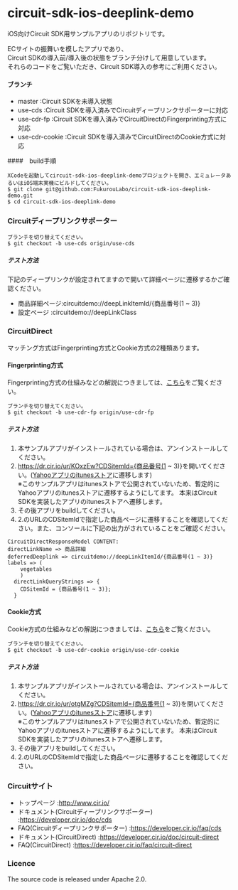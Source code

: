 circuit-sdk-ios-deeplink-demo
===================

iOS向けCircuit SDK用サンプルアプリのリポジトリです。

ECサイトの振舞いを模したアプリであり、  
Circuit SDKの導入前/導入後の状態をブランチ分けして用意しています。  
それらのコードをご覧いただき、Circuit SDK導入の参考にご利用ください。  

#### ブランチ
* master         :Circuit SDKを未導入状態
* use-cds        :Circuit SDKを導入済みでCircuitディープリンクサポーターに対応
* use-cdr-fp     :Circuit SDKを導入済みでCircuitDirectのFingerprinting方式に対応
* use-cdr-cookie :Circuit SDKを導入済みでCircuitDirectのCookie方式に対応

####　build手順
```
XCodeを起動してcircuit-sdk-ios-deeplink-demoプロジェクトを開き、エミュレータあるいはiOS端末実機にビルドしてください。
$ git clone git@github.com:FukurouLabo/circuit-sdk-ios-deeplink-demo.git
$ cd circuit-sdk-ios-deeplink-demo
```

### Circuitディープリンクサポーター
```
ブランチを切り替えてください。
$ git checkout -b use-cds origin/use-cds
```

##### テスト方法
下記のディープリンクが設定されてますので開いて詳細ページに遷移するかご確認ください。
* 商品詳細ページ:circuitdemo://deepLinkItemId/{商品番号(1 ~ 3)}
* 設定ページ    :circuitdemo://deepLinkClass

### CircuitDirect
マッチング方式はFingerprinting方式とCookie方式の2種類あります。

#### Fingerprinting方式
Fingerprinting方式の仕組みなどの解説につきましては、[こちら](https://developer.cir.io/doc/circuit-direct#matching-method-finger-printing)をご覧ください。
```
ブランチを切り替えてください。
$ git checkout -b use-cdr-fp origin/use-cdr-fp
```

##### テスト方法
1. 本サンプルアプリがインストールされている場合は、アンインストールしてください。
2. https://dr.cir.io/ur/KOxzEw?CDSitemId={商品番号(1 ~ 3)}を開いてください。([Yahooアプリのitunesストア](https://itunes.apple.com/jp/app/yahoo!-japan-nyusuya-jian/id299147843?mt=8)に遷移します)  
※このサンプルアプリはitunesストアで公開されていないため、暫定的にYahooアプリのitunesストアに遷移するようにしてます。 本来はCircuit SDKを実装したアプリのitunesストアへ遷移します。
3. その後アプリをbuildしてください。
4. 2.のURLのCDSitemIdで指定した商品ページに遷移することを確認してください。また、コンソールに下記の出力がされていることをご確認ください。
```
CircuitDirectResponseModel CONTENT:
directLinkName => 商品詳細
deferredDeeplink => circuitdemo://deepLinkItemId/{商品番号(1 ~ 3)}
labels => (
    vegetables
    )
  directLinkQueryStrings => {
    CDSitemId = {商品番号(1 ~ 3)};
  }
```

#### Cookie方式
Cookie方式の仕組みなどの解説につきましては、[こちら](https://developer.cir.io/doc/circuit-direct#matching-method-cookie)をご覧ください。
```
ブランチを切り替えてください。
$ git checkout -b use-cdr-cookie origin/use-cdr-cookie
```

##### テスト方法
1. 本サンプルアプリがインストールされている場合は、アンインストールしてください。
2. https://dr.cir.io/ur/otgMZg?CDSitemId={商品番号(1 ~ 3)}を開いてください。([Yahooアプリのitunesストア](https://itunes.apple.com/jp/app/yahoo!-japan-nyusuya-jian/id299147843?mt=8)に遷移します)  
※このサンプルアプリはitunesストアで公開されていないため、暫定的にYahooアプリのitunesストアに遷移するようにしてます。 本来はCircuit SDKを実装したアプリのitunesストアへ遷移します。
3. その後アプリをbuildしてください。
4. 2.のURLのCDSitemIdで指定した商品ページに遷移することを確認してください。

### Circuitサイト
* トップページ                                  :http://www.cir.io/
* ドキュメント(Circuitディープリンクサポーター) :https://developer.cir.io/doc/cds
* FAQ(Circuitディープリンクサポーター)          :https://developer.cir.io/faq/cds
* ドキュメント(CircuitDirect)                   :https://developer.cir.io/doc/circuit-direct
* FAQ(CircuitDirect)                            :https://developer.cir.io/faq/circuit-direct

### Licence
The source code is released under Apache 2.0.


